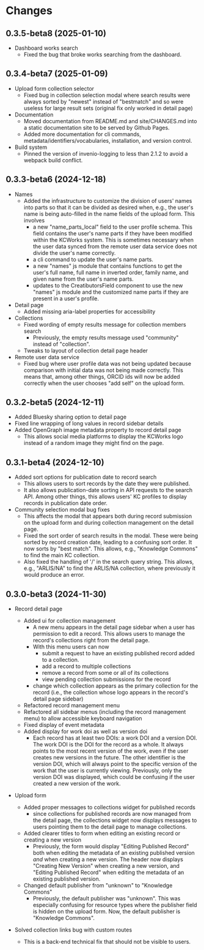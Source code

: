 
<!-- This file is part of Knowledge Commons Works. -->
<!-- Copyright (C) 2024 Mesh Research. -->

# Changes

## 0.3.5-beta8 (2025-01-10)

- Dashboard works search
    - Fixed the bug that broke works searching from the dashboard.

## 0.3.4-beta7 (2025-01-09)

- Upload form collection selector
    - Fixed bug in collection selection modal where search results were always sorted by "newest" instead of "bestmatch" and so were useless for large result sets (original fix only worked in detail page)
- Documentation
    - Moved documentation from README.md and site/CHANGES.md into a static documentation site to be served by Github Pages.
    - Added more documentation for cli commands, metadata/identifiers/vocabularies, installation, and version control.
- Build system
    - Pinned the version of invenio-logging to less than 2.1.2 to avoid a webpack build conflict.

## 0.3.3-beta6 (2024-12-18)

- Names
    - Added the infrastructure to customize the division of users' names into parts so that it can be divided as desired when, e.g., the user's name is being auto-filled in the name fields of the upload form. This involves
        - a new "name_parts_local" field to the user profile schema. This field contains the user's name parts if they have been modified within the KCWorks system. This is sometimes necessary when the user data synced from the remote user data service does not divide the user's name correctly.
        - a cli command to update the user's name parts.
        - a new "names" js module that contains functions to get the user's full name, full name in inverted order, family name, and given name from the user's name parts.
        - updates to the CreatibutorsField component to use the new "names" js module and the customized name parts if they are present in a user's profile.
- Detail page
    - Added missing aria-label properties for accessibility
- Collections
    - Fixed wording of empty results message for collection members search
        - Previously, the empty results message used "community" instead of "collection".
    - Tweaks to layout of collection detail page header
- Remote user data service
    - Fixed bug where user profile data was not being updated because comparison with initial data was not being made correctly. This means that, among other things, ORCID ids will now be added correctly when the user chooses "add self" on the upload form.

## 0.3.2-beta5 (2024-12-11)

- Added Bluesky sharing option to detail page
- Fixed line wrapping of long values in record sidebar details
- Added OpenGraph image metadata property to record detail page
    - This allows social media platforms to display the KCWorks logo instead of a random image they might find on the page.

## 0.3.1-beta4 (2024-12-10)

- Added sort options for publication date to record search
    - This allows users to sort records by the date they were published.
    - It also allows publication-date sorting in API requests to the search API. Among other things, this allows users' KC profiles to display records in publication date order.
- Community selection modal bug fixes
    - This affects the modal that appears both during record submission on the upload form and during collection management on the detail page.
    - Fixed the sort order of search results in the modal. These were being sorted by record creation date, leading to a confusing sort order. It now sorts by "best match". This allows, e.g., "Knowledge Commons" to find the main KC collection.
    - Also fixed the handling of '/' in the search query string. This allows, e.g., "ARLIS/NA" to find the ARLIS/NA collection, where previously it would produce an error.

## 0.3.0-beta3 (2024-11-30)

- Record detail page
    - Added ui for collection management
        - A new menu appears in the detail page sidebar when a user has permission to edit a record. This
        allows users to manage the record's collections right from the detail page.
        - With this menu users can now
            - submit a request to have an existing published record added to a collection.
            - add a record to multiple collections
            - remove a record from some or all of its collections
            - view pending collection submissions for the record
        - change which collection appears as the primary collection for the record (i.e., the collection whose logo appears in the record's detail page sidebar)
    - Refactored record management menu
    - Refactored all sidebar menus (including the record management menu) to allow accessible
      keyboard navigation
    - Fixed display of event metadata
    - Added display for work doi as well as version doi
        - Each record has at least two DOIs: a work DOI and a version DOI. The work DOI is the DOI for the record as a whole. It always points to the most recent version of the work, even if the user creates new versions in the future. The other identifier is the version DOI, which will always point to the specific version of the work that the user is currently viewing. Previously, only the version DOI was displayed, which could be confusing if the user created a new version of the work.

- Upload form
    - Added proper messages to collections widget for published records
        - since collections for published records are now managed from the detail page, the collections widget now displays messages to users pointing them to the detail page to manage collections.
    - Added clearer titles to form when editing an existing record
      or creating a new version
        - Previously, the form would display "Editing Published Record" both when editing the metadata of an existing published version *and* when creating a new version. The header now displays "Creating New Version" when creating a new version, and "Editing Published Record" when editing the metadata of an existing published version.
    - Changed default publisher from "unknown" to "Knowledge Commons"
        - Previously, the default publisher was "unknown". This was especially confusing for resource types where the publisher field is hidden on the upload form. Now, the default publisher is "Knowledge Commons".

- Solved collection links bug with custom routes
    - This is a back-end technical fix that should not be visible to users.

